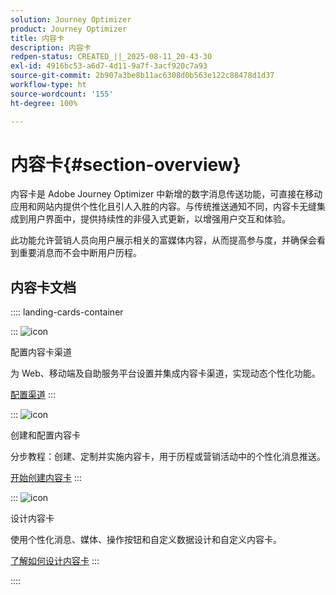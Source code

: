 ```yaml
---
solution: Journey Optimizer
product: Journey Optimizer
title: 内容卡
description: 内容卡
redpen-status: CREATED_||_2025-08-11_20-43-30
exl-id: 4916bc53-a6d7-4d11-9a7f-3acf920c7a93
source-git-commit: 2b907a3be8b11ac6308d0b563e122c88478d1d37
workflow-type: ht
source-wordcount: '155'
ht-degree: 100%

---
```


# 内容卡{#section-overview}

内容卡是 Adobe Journey Optimizer 中新增的数字消息传送功能，可直接在移动应用和网站内提供个性化且引人入胜的内容。与传统推送通知不同，内容卡无缝集成到用户界面中，提供持续性的非侵入式更新，以增强用户交互和体验。

此功能允许营销人员向用户展示相关的富媒体内容，从而提高参与度，并确保会看到重要消息而不会中断用户历程。

## 内容卡文档

:::: landing-cards-container

:::
![icon](https://cdn.experienceleague.adobe.com/icons/gear.svg)

配置内容卡渠道

为 Web、移动端及自助服务平台设置并集成内容卡渠道，实现动态个性化功能。

[配置渠道](configure-landing-page.md)
:::

:::
![icon](https://cdn.experienceleague.adobe.com/icons/circle-play.svg?lang=zh-Hans)

创建和配置内容卡

分步教程：创建、定制并实施内容卡，用于历程或营销活动中的个性化消息推送。

[开始创建内容卡](../using/content-card/create-content-card.md)
:::

:::
![icon](https://cdn.experienceleague.adobe.com/icons/puzzle-piece.svg?lang=zh-Hans)

设计内容卡

使用个性化消息、媒体、操作按钮和自定义数据设计和自定义内容卡。

[了解如何设计内容卡](../using/content-card/design-content-card.md)
:::

::::

